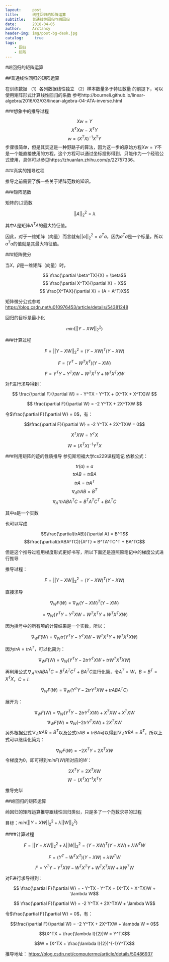 ```yaml
---
layout:     post
title:      线性回归的矩阵运算
subtitle:   普通线性回归与岭回归
date:       2018-04-05
author:     Arctanxy
header-img: img/post-bg-desk.jpg
catalog: 	 true
tags:
    - 回归
    - 矩阵
---
```




#岭回归的矩阵运算


##普通线性回归的矩阵运算


在训练数据
（1）各列数据线性独立
（2）样本数量多于特征数量
的前提下，可以使用矩阵形式计算线性回归的系数
参考http://bourneli.github.io/linear-algebra/2016/03/03/linear-algebra-04-ATA-inverse.html

###想象中的推导过程

$$ Xw = Y $$
$$ X^TXw = X^TY$$
$$ w = (X^TX)^{-1}X^TY$$
	步骤很简单，但是其实这是一种野路子的算法，因为这一步的原始方程$Xw = Y$不是一个能直接使用的方程，这个方程可以通过坐标投影得到，只能作为一个经验公式使用，具体可以参见https://zhuanlan.zhihu.com/p/22757336。

###真实的推导过程

推导之前需要了解一些关于矩阵范数的知识。

###矩阵范数

矩阵的L2范数

$$||A||^2_2 = \lambda$$

其中$\lambda$是矩阵$A^TA$的最大特征值。

因此，对于一维矩阵（向量）而言就有$||a||^2_2 = a^Ta$，因为$a^Ta$是一个标量，所以$a^Ta$的值就是其最大特征值。

###矩阵微分

当$X$，$\beta$是一维矩阵（向量）时，

$$ \frac{\partial \beta^TX}{X} = \beta$$
$$ \frac{\partial X^TX}{\partial X} = X$$
$$ \frac{X^TAX}{\partial X} = (A + A^T)X$$

矩阵微分公式参考 https://blog.csdn.net/u010976453/article/details/54381248

回归的目标是最小化

$$min(||Y-XW||^2_2)$$

###计算过程


$$ F = ||Y-XW||^2_2 = (Y-XW)^T(Y-XW)$$

$$ F = (Y^T - W^TX^T)(Y-XW)$$

$$ F = Y^TY - Y^TXW - W^TX^TY + W^TX^TXW$$

对F进行求导得到：

$$ \frac{\partial F}{\partial W} = - Y^TX - Y^TX + (X^TX + X^TX)W $$

$$ \frac{\partial F}{\partial W} = -2 Y^TX + 2X^TXW $$

令$\frac{\partial F}{\partial W} = 0$，有：

$$\frac{\partial F}{\partial W} = -2 Y^TX + 2X^TXW = 0$$

$$X^TXW = Y^TX$$

$$W = (X^TX)^{-1} Y^TX$$

###利用矩阵的迹的性质推导
参见斯坦福大学cs229课程笔记
依赖公式：

$$ tr(a) = a$$
$$ trAB = trBA$$
$$ trA = trA^T$$
$$ \nabla_AtrAB = B^T$$
$$ \nabla_{A^T} trABA^TC = B^TA^TC^T + BA^TC$$

其中a是一个实数

也可以写成

$$\frac{\partial(trAB)}{\partial A} = B^T$$
$$\frac{\partial(trABA^TC)}{A^T} = B^TA^TC^T + BA^TC$$

但是这个推导过程用梯度形式更好书写，所以下面还是遵照原笔记中的梯度公式进行推导

推导过程：

$$ F = ||Y-XW||^2_2 = (Y-XW)^T(Y-XW)$$

直接求导

$$ \nabla_W F(W) = \nabla_W(Y-XW)^T(Y-XW) $$

$$  = \nabla_W(Y^TY - Y^TXW - W^TX^TY + W^TX^TXW)$$

因为括号中的所有项的计算结果是一个实数，所以：

$$ \nabla_W F(W) = \nabla_W tr(Y^TY - Y^TXW - W^TX^TY + W^TX^TXW)$$

因为$trA = trA^T$，可以化简为：

$$ \nabla_W F(W) = \nabla_W (Y^TY - 2trY^TXW + trW^TX^TXW)$$

再利用公式$\nabla_{A^T} trABA^TC = B^TA^TC^T + BA^TC$进行化简，令$A^T = W$，$B = B^T = X^TX$，$C = I$:

$$ \nabla_W F(W) = \nabla_W (Y^TY - 2trY^TXW + trABA^TC)$$

展开为：

$$ \nabla_W F(W) = \nabla_W (Y^TY - 2trY^TXW) + X^TXW + X^TXW$$
$$ \nabla_W F(W) = \nabla_W (-2trY^TXW) + 2X^TXW$$
另外根据公式$\nabla_AtrAB = B^T$以及公式$trAB = trBA$可以得到$\nabla_AtrBA = B^T$，所以上式可以继续化简为：

$$ \nabla_W F(W) = -2X^TY + 2X^TXW$$
令梯度为0，即可得到$minF(W)$所对应的$W$：

$$2X^TY = 2X^TXW$$
$$W = (X^TX)^{-1}X^TY$$

推导完毕


##岭回归的矩阵运算


岭回归的矩阵运算推导跟线性回归类似，只是多了一个范数求导的过程


目标：$min(||Y-XW||^2_2 + \lambda||W||^2_2)$

####计算过程


$$ F = ||Y-XW||^2_2 + \lambda||W||^2_2 = (Y-XW)^T(Y-XW) + \lambda W^TW$$

$$ F = (Y^T - W^TX^T)(Y-XW) + \lambda W^TW$$

$$ F = Y^TY - Y^TXW - W^TX^TY + W^TX^TXW + \lambda W^TW$$

对F进行求导得到：



$$ \frac{\partial F}{\partial W} = - Y^TX - Y^TX + (X^TX + X^TX)W + \lambda W$$

$$ \frac{\partial F}{\partial W} = -2 Y^TX + 2X^TXW + \lambda W$$

令$\frac{\partial F}{\partial W} = 0$，有：

$$\frac{\partial F}{\partial W} = -2 Y^TX + 2X^TXW + \lambda W = 0$$

$$(X^TX + \frac{\lambda I}{2})W = Y^TX$$

$$W = (X^TX + \frac{\lambda I}{2})^{-1}Y^TX$$

推导地址： https://blog.csdn.net/computerme/article/details/50486937